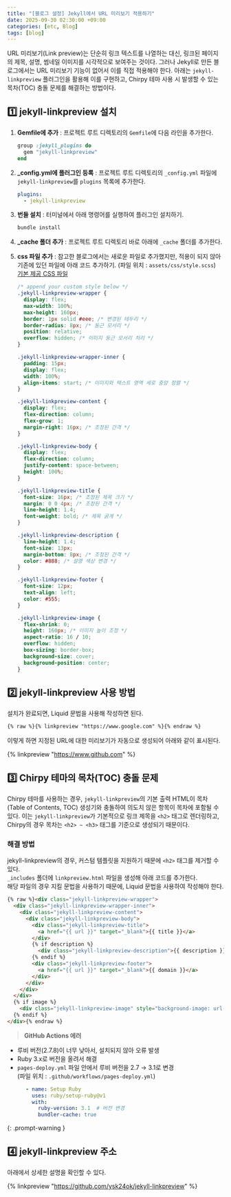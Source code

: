 ```yaml
---
title: "[블로그 설정] Jekyll에서 URL 미리보기 적용하기"
date: 2025-09-30 02:30:00 +09:00
categories: [etc, Blog]
tags: [blog]
---
```


URL 미리보기(Link preview)는 단순히 링크 텍스트를 나열하는 대신, 링크된 페이지의 제목, 설명, 썸네일 이미지를 시각적으로 보여주는 것이다. 그러나 Jekyll로 만든 블로그에서는 URL 미리보기 기능이 없어서 이를 직접 적용해야 한다. 아래는 `jekyll-linkpreview` 플러그인을 활용해 이를 구현하고, Chirpy 테마 사용 시 발생할 수 있는 목차(TOC) 충돌 문제를 해결하는 방법이다.

## 1️⃣ **jekyll-linkpreview 설치**

1.  **Gemfile에 추가** : 프로젝트 루트 디렉토리의 `Gemfile`에 다음 라인을 추가한다.

    ```ruby
    group :jekyll_plugins do
      gem "jekyll-linkpreview"
    end
    ```

2.  **_config.yml에 플러그인 등록** : 프로젝트 루트 디렉토리의 `_config.yml` 파일에 `jekyll-linkpreview`를 `plugins` 목록에 추가한다.

    ```yaml
    plugins:
      - jekyll-linkpreview
    ```

3.  **번들 설치** : 터미널에서 아래 명령어를 실행하여 플러그인 설치하기.

    ```bash
    bundle install
    ```

4. **_cache 폴더 추가** : 프로젝트 루트 디렉토리 바로 아래에 `_cache` 폴더를 추가한다.

5. **css 파일 추가** : 참고한 블로그에서는 새로운 파일로 추가했지만, 적용이 되지 않아 기존에 있던 파일에 아래 코드 추가하기. (파일 위치 : `assets/css/style.scss`) <br />
[기본 제공 CSS 파일](https://github.com/ysk24ok/jekyll-linkpreview/blob/master/assets/css/linkpreview.css)
    ```css
    /* append your custom style below */
    .jekyll-linkpreview-wrapper {
      display: flex;
      max-width: 100%;
      max-height: 160px;
      border: 1px solid #eee; /* 변경된 테두리 */
      border-radius: 8px; /* 둥근 모서리 */
      position: relative;
      overflow: hidden; /* 이미지 둥근 모서리 처리 */
    }

    .jekyll-linkpreview-wrapper-inner {
      padding: 15px;
      display: flex;
      width: 100%;
      align-items: start; /* 이미지와 텍스트 영역 세로 중앙 정렬 */
    }

    .jekyll-linkpreview-content {
      display: flex;
      flex-direction: column;
      flex-grow: 1;
      margin-right: 16px; /* 조정된 간격 */
    }

    .jekyll-linkpreview-body {
      display: flex;
      flex-direction: column;
      justify-content: space-between;
      height: 100%;
    }

    .jekyll-linkpreview-title {
      font-size: 16px; /* 조정된 제목 크기 */
      margin: 0 0 4px; /* 조정된 간격 */
      line-height: 1.4;
      font-weight: bold; /* 제목 굵게 */
    }

    .jekyll-linkpreview-description {
      line-height: 1.4;
      font-size: 13px;
      margin-bottom: 8px; /* 조정된 간격 */
      color: #888; /* 설명 색상 변경 */
    }

    .jekyll-linkpreview-footer {
      font-size: 12px;
      text-align: left;
      color: #555;
    }

    .jekyll-linkpreview-image {
      flex-shrink: 0;
      height: 160px; /* 이미지 높이 조정 */
      aspect-ratio: 16 / 10;
      overflow: hidden;
      box-sizing: border-box;
      background-size: cover;
      background-position: center;
    }
    ```


## 2️⃣ **jekyll-linkpreview 사용 방법**

설치가 완료되면, Liquid 문법을 사용해 작성하면 된다.

```md
{% raw %}{% linkpreview "https://www.google.com" %}{% endraw %}
```

이렇게 하면 지정된 URL에 대한 미리보기가 자동으로 생성되어 아래와 같이 표시된다.

{% linkpreview "https://www.github.com" %}

## 3️⃣ **Chirpy 테마의 목차(TOC) 충돌 문제**

Chirpy 테마를 사용하는 경우, `jekyll-linkpreview`의 기본 출력 HTML이 목차(Table of Contents, TOC) 생성기와 충돌하여 의도치 않은 항목이 목차에 포함될 수 있다. 이는 `jekyll-linkpreview`가 기본적으로 링크 제목을 `<h2>` 태그로 렌더링하고, Chirpy의 경우 목차는 `<h2> ~ <h3>` 태그를 기준으로 생성되기 때문이다.

### **해결 방법**

jekyll-linkpreview의 경우, 커스텀 템플릿을 지원하기 때문에 `<h2>` 태그를 제거할 수 있다. <br />
`_includes` 폴더에 `linkpreview.html` 파일을 생성해 아래 코드를 추가한다. <br />
해당 파일의 경우 지킬 문법을 사용하기 때문에, Liquid 문법을 사용하여 작성해야 한다.

```html
{% raw %}<div class="jekyll-linkpreview-wrapper">
  <div class="jekyll-linkpreview-wrapper-inner">
    <div class="jekyll-linkpreview-content">
      <div class="jekyll-linkpreview-body">
        <div class="jekyll-linkpreview-title">
          <a href="{{ url }}" target="_blank">{{ title }}</a>
        </div>
        {% if description %}
          <div class="jekyll-linkpreview-description">{{ description }}</div>
        {% endif %}
        <div class="jekyll-linkpreview-footer">
          <a href="{{ url }}" target="_blank">{{ domain }}</a>
        </div>
      </div>
    </div>
  </div>
  {% if image %}
    <div class="jekyll-linkpreview-image" style="background-image: url('{{ image }}');"></div>
  {% endif %}
</div>{% endraw %}
```

> **GitHub Actions 에러**
- 루비 버전(2.7.8)이 너무 낮아서, 설치되지 않아 오류 발생
- Ruby 3.x로 버전을 올려서 해결
- `pages-deploy.yml` 파일 안에서 루비 버전을 2.7 → 3.1로 변경 <br />
(파일 위치 : `.github/workflows/pages-deploy.yml`)
```yaml
      - name: Setup Ruby
        uses: ruby/setup-ruby@v1
        with:
          ruby-version: 3.1  # 버전 변경
          bundler-cache: true
```
{: .prompt-warning }

## 4️⃣ **jekyll-linkpreview 주소**

아래에서 상세한 설명을 확인할 수 있다.

{% linkpreview "https://github.com/ysk24ok/jekyll-linkpreview" %}

